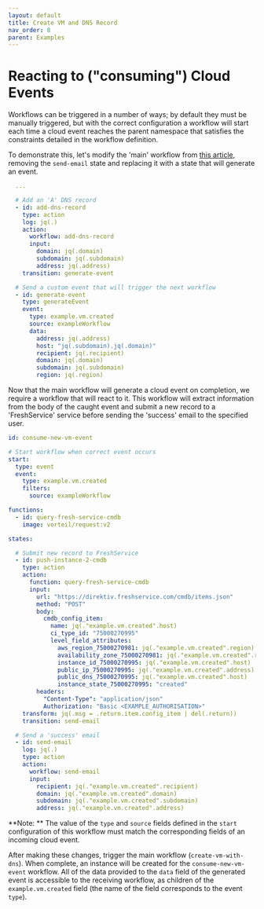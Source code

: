 ```yaml
---
layout: default
title: Create VM and DNS Record
nav_order: 8
parent: Examples
---
```


# Reacting to ("consuming") Cloud Events

Workflows can be triggered in a number of ways; by default they must be manually triggered, but with the correct configuration a workflow will start each time a cloud event reaches the parent namespace that satisfies the constraints detailed in the workflow definition.

To demonstrate this, let's modify the 'main' workflow from [this article](../create-vm-set-dns.html), removing the `send-email` state and replacing it with a state that will generate an event.


```yaml
  ...

  # Add an 'A' DNS record
  - id: add-dns-record
    type: action
    log: jq(.)
    action:
      workflow: add-dns-record
      input: 
        domain: jq(.domain)
        subdomain: jq(.subdomain)
        address: jq(.address)
    transition: generate-event

  # Send a custom event that will trigger the next workflow
  - id: generate-event
    type: generateEvent
    event:
      type: example.vm.created
      source: exampleWorkflow
      data:
        address: jq(.address)
        host: "jq(.subdomain).jq(.domain)"
        recipient: jq(.recipient)
        domain: jq(.domain)
        subdomain: jq(.subdomain)
        region: jq(.region)
```

Now that the main workflow will generate a cloud event on completion, we require a workflow that will react to it. This workflow will extract information from the body of the caught event and submit a new record to a 'FreshService' service before sending the 'success' email to the specified user.

```yaml
id: consume-new-vm-event

# Start workflow when correct event occurs
start: 
  type: event
  event:
    type: example.vm.created
    filters:
      source: exampleWorkflow

functions:
  - id: query-fresh-service-cmdb
    image: vorteil/request:v2

states:

  # Submit new record to FreshService
  - id: push-instance-2-cmdb
    type: action
    action:
      function: query-fresh-service-cmdb
      input: 
        url: "https://direktiv.freshservice.com/cmdb/items.json"
        method: "POST"
        body: 
          cmdb_config_item: 
            name: jq(."example.vm.created".host)
            ci_type_id: "75000270995"
            level_field_attributes: 
              aws_region_75000270981: jq(."example.vm.created".region)
              availability_zone_75000270981: jq(."example.vm.created".region)
              instance_id_75000270995: jq(."example.vm.created".host)
              public_ip_75000270995: jq(."example.vm.created".address)
              public_dns_75000270995: jq(."example.vm.created".host)
              instance_state_75000270995: "created"
        headers: 
          "Content-Type": "application/json"
          Authorization: "Basic <EXAMPLE_AUTHORISATION>"
    transform: jq(.msg = .return.item.config_item | del(.return))
    transition: send-email

  # Send a 'success' email
  - id: send-email
    log: jq(.)
    type: action
    action:
      workflow: send-email
      input:
        recipient: jq(."example.vm.created".recipient)
        domain: jq(."example.vm.created".domain)
        subdomain: jq(."example.vm.created".subdomain)
        address: jq(."example.vm.created".address)
```

**Note: ** The value of the `type` and `source` fields defined in the `start` configuration of this workflow must match the corresponding fields of an incoming cloud event.

After making these changes, trigger the main workflow (`create-vm-with-dns`). When complete, an instance will be created for the `consume-new-vm-event` workflow. All of the data provided to the `data` field of the generated event is accessible to the receiving workflow, as children of the `example.vm.created` field (the name of the field corresponds to the event `type`).

